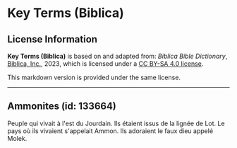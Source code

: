 # Key Terms (Biblica)

## License Information

**Key Terms (Biblica)** is based on and adapted from: _Biblica Bible Dictionary_, [Biblica, Inc.](https://www.biblica.com/), 2023, which is licensed under a [CC BY-SA 4.0 license](https://creativecommons.org/licenses/by-sa/4.0/legalcode.en).

This markdown version is provided under the same license.



--------------------------------

## Ammonites (id: 133664)

Peuple qui vivait à l'est du Jourdain. Ils étaient issus de la lignée de Lot. Le pays où ils vivaient s'appelait Ammon. Ils adoraient le faux dieu appelé Molek.



